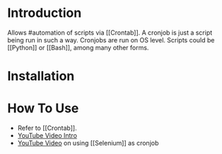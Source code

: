 # Introduction
Allows #automation of scripts via [[Crontab]].
A cronjob is just a script being run in such a way. Cronjobs are run on OS level. Scripts could be [[Python]] or [[Bash]], among many other forms.
# Installation

# How To Use
- Refer to [[Crontab]].
- [YouTube Video Intro](https://www.youtube.com/watch?v=2sehQ5oABqI&t=342s&ab_channel=NeuralNine)
- [YouTube Video](https://www.youtube.com/watch?v=2sehQ5oABqI&t=342s&ab_channel=NeuralNine) on using [[Selenium]] as cronjob